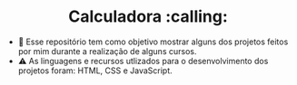 <h1 align="center">Calculadora :calling:</h1>

- 📂 Esse repositório tem como objetivo mostrar alguns dos projetos feitos por mim durante a realização de alguns cursos. 
- ⚠️ As linguagens e recursos utlizados para o desenvolvimento dos projetos foram: HTML, CSS e JavaScript.
